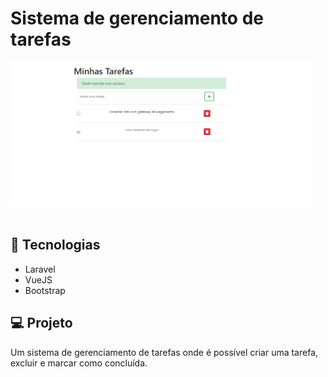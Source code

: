 # Sistema de gerenciamento de tarefas

<img src="public/images/readme.png" alt="readme" style="width: 50vw;"><br><br>

## 🚀 Tecnologias

* Laravel
* VueJS
* Bootstrap

## 💻 Projeto

Um sistema de gerenciamento de tarefas onde é possível criar uma tarefa, excluir e marcar como concluída. 
